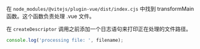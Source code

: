 在 `node_modules/@vitejs/plugin-vue/dist/index.cjs` 中找到 transformMain 函数。这个函数负责处理 .vue 文件。

在 `createDescriptor` 调用之前添加一个日志语句来打印正在处理的文件路径。

```js
console.log('processing file: ', filename);
```

